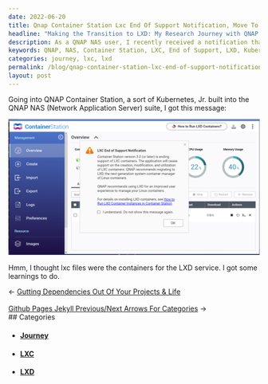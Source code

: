 ```yaml
---
date: 2022-06-20
title: Qnap Container Station Lxc End Of Support Notification, Move To Lxd
headline: "Making the Transition to LXD: My Research Journey with QNAP Container Station"
description: As a QNAP NAS user, I recently received a notification that LXC files are no longer supported and I must transition to LXD. This left me with the need to do some research, which I have documented in this blog post. Read on to learn more about my journey and the results of my research.
keywords: QNAP, NAS, Container Station, LXC, End of Support, LXD, Kubernetes, Research, Journey, Results
categories: journey, lxc, lxd
permalink: /blog/qnap-container-station-lxc-end-of-support-notification-move-to-lxd/
layout: post
---
```



Going into QNAP Container Station, a sort of Kubernetes, Jr. built into the
QNAP NAS (Network Application Server) suite, I got this message:

![Qnap Container Station Lxc End Of Support Notification Lxd](/assets/images/qnap-container-station-lxc-end-of-support-notification-lxd.png)

Hmm, I thought lxc files were the containers for the LXD service. I got some
learnings to do.


<div class="arrow-links"><div class="post-nav-prev"><span class="arrow">&larr;&nbsp;</span><a href="/blog/gutting-dependencies-out-of-your-projects-life/">Gutting Dependencies Out Of Your Projects & Life</a></div> &nbsp; <div class="post-nav-next"><a href="/blog/github-pages-jekyll-previous-next-arrows-for-categories/">Github Pages Jekyll Previous/Next Arrows For Categories</a><span class="arrow">&nbsp;&rarr;</span></div></div>
## Categories

<ul>
<li><h4><a href='/journey/'>Journey</a></h4></li>
<li><h4><a href='/lxc/'>LXC</a></h4></li>
<li><h4><a href='/lxd/'>LXD</a></h4></li></ul>